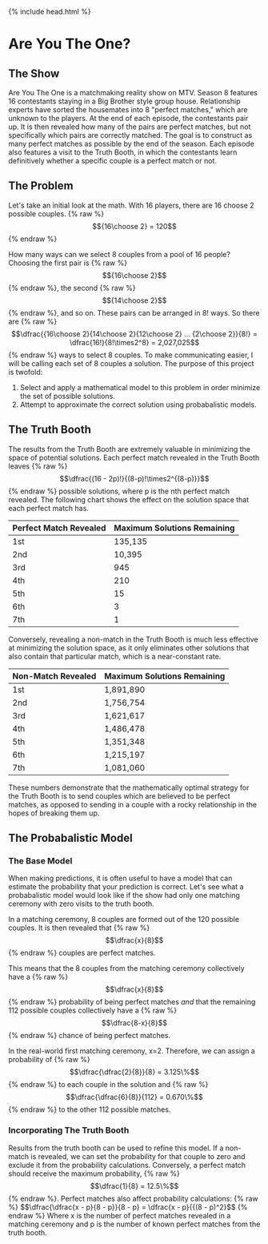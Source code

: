 {% include head.html %}

# Are You The One?

## The Show
Are You The One is a matchmaking reality show on MTV. Season 8 features 16 contestants staying in a Big Brother style group house. Relationship experts have sorted the housemates into 8 "perfect matches," which are unknown to the players. At the end of each episode, the contestants pair up. It is then revealed how many of the pairs are perfect matches, but not specifically which pairs are correctly matched. The goal is to construct as many perfect matches as possible by the end of the season. Each episode also features a visit to the Truth Booth, in which the contestants learn definitively whether a specific couple is a perfect match or not.

## The Problem
Let's take an initial look at the math. With 16 players, there are 16 choose 2 possible couples.
{% raw %}
  $${16\choose 2} = 120$$
{% endraw %}

How many ways can we select 8 couples from a pool of 16 people? Choosing the first pair is {% raw %}$${16\choose 2}$${% endraw %}, the second {% raw %}$${14\choose 2}$${% endraw %}, and so on. These pairs can be arranged in 8! ways. So there are
{% raw %}
  $$\dfrac{{16\choose 2}{14\choose 2}{12\choose 2} ... {2\choose 2}}{8!} = \dfrac{16!}{8!\times2^8} = 2,027,025$$
{% endraw %}
ways to select 8 couples. To make communicating easier, I will be calling each set of 8 couples a solution. The purpose of this project is twofold:

1. Select and apply a mathematical model to this problem in order minimize the set of possible solutions.
2. Attempt to approximate the correct solution using probabalistic models.

## The Truth Booth
The results from the Truth Booth are extremely valuable in minimizing the space of potential solutions. Each perfect match revealed in the Truth Booth leaves
{% raw %}
  $$\dfrac{(16 - 2p)!}{(8-p)!\times2^{(8-p)}}$$
{% endraw %}
possible solutions, where p is the nth perfect match revealed. The following chart shows the effect on the solution space that each perfect match has.

| Perfect Match Revealed | Maximum Solutions Remaining |
|------------------------|-----------------------------|
| 1st                    | 135,135                     |
| 2nd                    | 10,395                      |
| 3rd                    | 945                         |
| 4th                    | 210                         |
| 5th                    | 15                          |
| 6th                    | 3                           |
| 7th                    | 1                           |

Conversely, revealing a non-match in the Truth Booth is much less effective at minimizing the solution space, as it only eliminates other solutions that also contain that particular match, which is a near-constant rate.

| Non-Match Revealed | Maximum Solutions Remaining |
|--------------------|-----------------------------|
| 1st                | 1,891,890                   |
| 2nd                | 1,756,754                   |
| 3rd                | 1,621,617                   |
| 4th                | 1,486,478                   |
| 5th                | 1,351,348                   |
| 6th                | 1,215,197                   |
| 7th                | 1,081,060                   |

These numbers demonstrate that the mathematically optimal strategy for the Truth Booth is to send couples which are believed to be perfect matches, as opposed to sending in a couple with a rocky relationship in the hopes of breaking them up.

## The Probabalistic Model

### The Base Model

When making predictions, it is often useful to have a model that can estimate the probability that your prediction is correct. Let's see what a probabalistic model would look like if the show had only one matching ceremony with zero visits to the truth booth.

In a matching ceremony, 8 couples are formed out of the 120 possible couples. It is then revealed that {% raw %}$$\dfrac{x}{8}$${% endraw %} couples are perfect matches.

This means that the 8 couples from the matching ceremony collectively have a {% raw %}$$\dfrac{x}{8}$${% endraw %} probability of being perfect matches *and* that the remaining 112 possible couples collectively have a {% raw %}$$\dfrac{8-x}{8}$${% endraw %} chance of being perfect matches.

In the real-world first matching ceremony, x=2. Therefore, we can assign a probability of {% raw %}$$\dfrac{\dfrac{2}{8}}{8} = 3.125\%$${% endraw %} to each couple in the solution and {% raw %}$$\dfrac{\dfrac{6}{8}}{112} = 0.670\%$${% endraw %} to the other 112 possible matches.

### Incorporating The Truth Booth

Results from the truth booth can be used to refine this model. If a non-match is revealed, we can set the probability for that couple to zero and exclude it from the probability calculations. Conversely, a perfect match should receive the maximum probability, {% raw %}$$\dfrac{1}{8} = 12.5\%$${% endraw %}. Perfect matches also affect probability calculations:
{% raw %}
	$$\dfrac{\dfrac{x - p}{8 - p}}{8 - p} = \dfrac{x - p}{{(8 - p)^2}$$
{% endraw %}
Where x is the number of perfect matches revealed in a matching ceremony and p is the number of known perfect matches from the truth booth.
